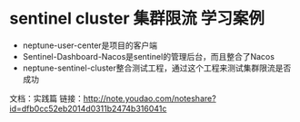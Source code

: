 # sentinel cluster 集群限流 学习案例

- neptune-user-center是项目的客户端
- Sentinel-Dashboard-Nacos是sentinel的管理后台，而且整合了Nacos
- neptune-sentinel-cluster整合测试工程，通过这个工程来测试集群限流是否成功



文档：实践篇
链接：http://note.youdao.com/noteshare?id=dfb0cc52eb2014d0311b2474b316041c